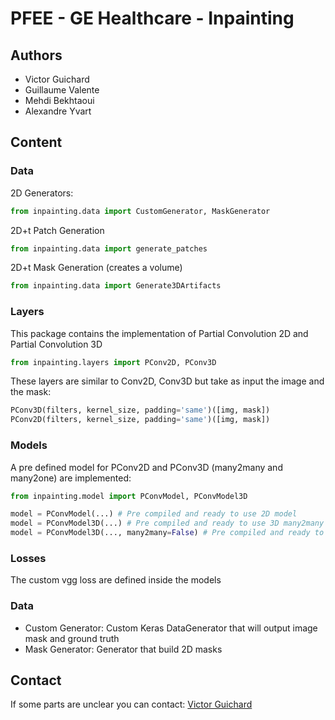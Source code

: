# PFEE - GE Healthcare - Inpainting

## Authors

* Victor Guichard
* Guillaume Valente
* Mehdi Bekhtaoui
* Alexandre Yvart

## Content

### Data

2D Generators:

```python
from inpainting.data import CustomGenerator, MaskGenerator
```

2D+t Patch Generation

```python
from inpainting.data import generate_patches
```

2D+t Mask Generation (creates a volume)

```python
from inpainting.data import Generate3DArtifacts
```

### Layers

This package contains the implementation of Partial Convolution 2D and Partial Convolution 3D

```python
from inpainting.layers import PConv2D, PConv3D
```

These layers are similar to Conv2D, Conv3D but take as input the image and the mask:

```python
PConv3D(filters, kernel_size, padding='same')([img, mask])
PConv2D(filters, kernel_size, padding='same')([img, mask])
```

### Models

A pre defined model for PConv2D and PConv3D (many2many and many2one) are implemented:

```python
from inpainting.model import PConvModel, PConvModel3D

model = PConvModel(...) # Pre compiled and ready to use 2D model
model = PConvModel3D(...) # Pre compiled and ready to use 3D many2many model
model = PConvModel3D(..., many2many=False) # Pre compiled and ready to use 3D many2one model
```

### Losses

The custom vgg loss are defined inside the models

### Data

* Custom Generator: Custom Keras DataGenerator that will output image mask and ground truth
* Mask Generator: Generator that build 2D masks

## Contact

If some parts are unclear you can contact: [Victor Guichard](mailto:guichardvictor@gmail.com?subject=[PFEE][HELP])